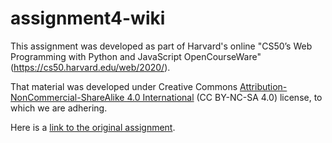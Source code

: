 # assignment4-wiki

This assignment was developed as part of Harvard's online "CS50’s Web Programming with Python and JavaScript
OpenCourseWare" (https://cs50.harvard.edu/web/2020/). 

That material was developed under Creative Commons [Attribution-NonCommercial-ShareAlike 4.0 International](https://creativecommons.org/licenses/by-nc-sa/4.0/) (CC BY-NC-SA 4.0) license, to which we are adhering.

Here is a [link to the original assignment](https://cs50.harvard.edu/web/2020/projects/1/wiki/).
